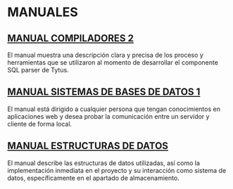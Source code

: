 # MANUALES

##  <a href = "https://github.com/PabloAndresArg/tytus/blob/main/parser/team29/docs/Manual%20Tecnico/Manual%20Tecnico%20(docs).pdf" >MANUAL COMPILADORES 2 </a>

El manual muestra una descripción clara y precisa de los proceso y herramientas que se utilizaron al momento de desarrollar el componente SQL parser de Tytus. 

##  <a href="https://github.com/PabloAndresArg/tytus/blob/main/client/fase2/team05/TECNICO.md">MANUAL SISTEMAS DE BASES DE DATOS 1</a>

El manual está dirigido a cualquier persona que tengan conocimientos en aplicaciones web y desea probar la comunicación entre un servidor y cliente de forma local.

## <a href="https://github.com/PabloAndresArg/tytus/blob/main/storage/team18/doc/techManual_doc.md">MANUAL ESTRUCTURAS DE DATOS </a>

El manual describe las estructuras de datos utilizadas, así como la implementación inmediata en el proyecto y su interacción como sistema de datos,  específicamente en el apartado de almacenamiento.